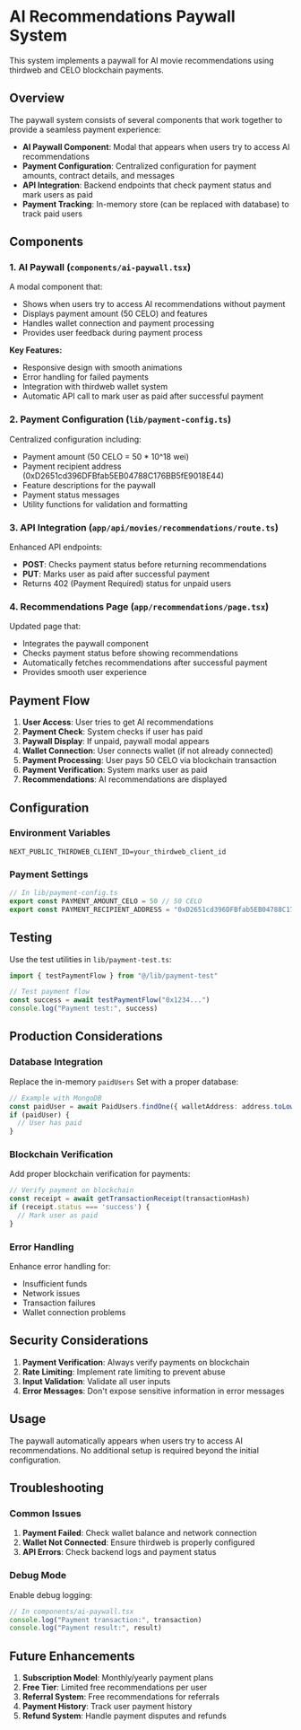 # AI Recommendations Paywall System

This system implements a paywall for AI movie recommendations using thirdweb and CELO blockchain payments.

## Overview

The paywall system consists of several components that work together to provide a seamless payment experience:

- **AI Paywall Component**: Modal that appears when users try to access AI recommendations
- **Payment Configuration**: Centralized configuration for payment amounts, contract details, and messages
- **API Integration**: Backend endpoints that check payment status and mark users as paid
- **Payment Tracking**: In-memory store (can be replaced with database) to track paid users

## Components

### 1. AI Paywall (`components/ai-paywall.tsx`)

A modal component that:
- Shows when users try to access AI recommendations without payment
- Displays payment amount (50 CELO) and features
- Handles wallet connection and payment processing
- Provides user feedback during payment process

**Key Features:**
- Responsive design with smooth animations
- Error handling for failed payments
- Integration with thirdweb wallet system
- Automatic API call to mark user as paid after successful payment

### 2. Payment Configuration (`lib/payment-config.ts`)

Centralized configuration including:
- Payment amount (50 CELO = 50 * 10^18 wei)
- Payment recipient address (0xD2651cd396DFBfab5EB04788C176BB5fE9018E44)
- Feature descriptions for the paywall
- Payment status messages
- Utility functions for validation and formatting

### 3. API Integration (`app/api/movies/recommendations/route.ts`)

Enhanced API endpoints:
- **POST**: Checks payment status before returning recommendations
- **PUT**: Marks user as paid after successful payment
- Returns 402 (Payment Required) status for unpaid users

### 4. Recommendations Page (`app/recommendations/page.tsx`)

Updated page that:
- Integrates the paywall component
- Checks payment status before showing recommendations
- Automatically fetches recommendations after successful payment
- Provides smooth user experience

## Payment Flow

1. **User Access**: User tries to get AI recommendations
2. **Payment Check**: System checks if user has paid
3. **Paywall Display**: If unpaid, paywall modal appears
4. **Wallet Connection**: User connects wallet (if not already connected)
5. **Payment Processing**: User pays 50 CELO via blockchain transaction
6. **Payment Verification**: System marks user as paid
7. **Recommendations**: AI recommendations are displayed

## Configuration

### Environment Variables

```env
NEXT_PUBLIC_THIRDWEB_CLIENT_ID=your_thirdweb_client_id
```

### Payment Settings

```typescript
// In lib/payment-config.ts
export const PAYMENT_AMOUNT_CELO = 50 // 50 CELO
export const PAYMENT_RECIPIENT_ADDRESS = "0xD2651cd396DFBfab5EB04788C176BB5fE9018E44"
```

## Testing

Use the test utilities in `lib/payment-test.ts`:

```typescript
import { testPaymentFlow } from "@/lib/payment-test"

// Test payment flow
const success = await testPaymentFlow("0x1234...")
console.log("Payment test:", success)
```

## Production Considerations

### Database Integration

Replace the in-memory `paidUsers` Set with a proper database:

```typescript
// Example with MongoDB
const paidUser = await PaidUsers.findOne({ walletAddress: address.toLowerCase() })
if (paidUser) {
  // User has paid
}
```

### Blockchain Verification

Add proper blockchain verification for payments:

```typescript
// Verify payment on blockchain
const receipt = await getTransactionReceipt(transactionHash)
if (receipt.status === 'success') {
  // Mark user as paid
}
```

### Error Handling

Enhance error handling for:
- Insufficient funds
- Network issues
- Transaction failures
- Wallet connection problems

## Security Considerations

1. **Payment Verification**: Always verify payments on blockchain
2. **Rate Limiting**: Implement rate limiting to prevent abuse
3. **Input Validation**: Validate all user inputs
4. **Error Messages**: Don't expose sensitive information in error messages

## Usage

The paywall automatically appears when users try to access AI recommendations. No additional setup is required beyond the initial configuration.

## Troubleshooting

### Common Issues

1. **Payment Failed**: Check wallet balance and network connection
2. **Wallet Not Connected**: Ensure thirdweb is properly configured
3. **API Errors**: Check backend logs and payment status

### Debug Mode

Enable debug logging:

```typescript
// In components/ai-paywall.tsx
console.log("Payment transaction:", transaction)
console.log("Payment result:", result)
```

## Future Enhancements

1. **Subscription Model**: Monthly/yearly payment plans
2. **Free Tier**: Limited free recommendations per user
3. **Referral System**: Free recommendations for referrals
4. **Payment History**: Track user payment history
5. **Refund System**: Handle payment disputes and refunds
